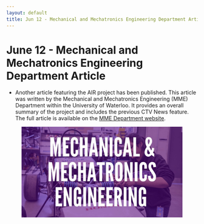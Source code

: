 ```yaml
---
layout: default
title: Jun 12 - Mechanical and Mechatronics Engineering Department Article
---
```

# June 12 - Mechanical and Mechatronics Engineering Department Article

- Another article featuring the AIR project has been published. This article was written by the Mechanical and Mechatronics Engineering (MME) Department within the University of Waterloo. It provides an overall summary of the project and includes the previous CTV News feature. The full article is available on the
<a href="https://uwaterloo.ca/mechanical-mechatronics-engineering/news/mme-student-capstone-team-featured-ctv-news-their?fbclid=IwAR2pb95tR8LPSUl5TfqZjTSaST-ne84W2jMiIoi9B0piatyp8J2jECHnnWA"
target="_blank">MME Department website</a>.

<figure align="center">
  <img src="/assets/img/MME_Department.jpg" width="800" />
</figure>
